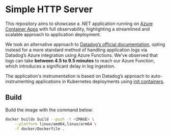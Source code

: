 # Simple HTTP Server

This repository aims to showcase a .NET application running on [Azure Container Apps](https://azure.microsoft.com/en-us/products/container-apps) with full observability, highlighting a streamlined and scalable approach to application deployment.

We took an alternative approach to [Datadog’s official documentation](https://docs.datadoghq.com/serverless/azure_container_apps/?tab=net), opting instead for a more standard method of handling application logs via Datadog’s Azure integration using Azure Functions. We've observed that logs can take **between 4.5 to 9.5 minutes** to reach our Azure Function, which introduces a significant delay in log ingestion.

The application's instrumentation is based on Datadog’s approach to auto-instrumenting applications in Kubernetes deployments using [init containers](https://learn.microsoft.com/en-us/azure/container-apps/containers#init-containers).

## Build

Build the image with the command below:

```bash
docker buildx build --push -t <IMAGE> \
    --platform linux/amd64,linux/arm64 \
    -f docker/Dockerfile .
```
